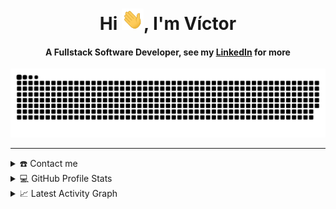 <div align="center">
<h1 align="center">Hi <img width="35" src="https://github.com/1999AZZAR/1999AZZAR/blob/main/resources/img/waving.gif">, I'm Víctor</h1>
<h4 align="center">A Fullstack Software Developer, see my <a href="[https://github.com/victor-gv/resume/raw/main/CV_Victor_Garcia-Vao.pdf](https://www.linkedin.com/in/victor-garcia-vao/)" target="_blank">LinkedIn</a> for more</h4>
</div>

<div align="center">
  <a href="https://victor-gv.github.io/victor-gv/">
  <img  src="https://github.com/1999AZZAR/1999AZZAR/blob/main/resources/img/grid-snake.svg"
       alt="snake" /></a>
</div>

---

<details>
  <summary>☎️ Contact me</summary>
<div>
  <samp>
    <h2 align="center">you can reach me by:</h2>
    <p align="center">
      <br/>
      <a href="https://www.linkedin.com/in/victor-garcia-vao
" target="blank"><img align="center"
         src="https://img.shields.io/badge/linkedin-%231DA1F2.svg?style=for-the-badge&logo=linkedin&logoColor=white"
         alt="victor" height="30"/></a>
      <a href="mailto:victorgarciavao@gmail.com" target="blank"><img align="center"
         src="https://img.shields.io/badge/gmail-EA4335.svg?style=for-the-badge&logo=gmail&logoColor=white"
         alt="victor" height="30"/></a>
    </p>
  <p align="center">
      <a href="https://wa.me/+34635642656" target="blank"><img align="center"
         src="https://img.shields.io/badge/whatsapp-4B7F1.svg?style=for-the-badge&logo=whatsapp&logoColor=white"
         alt="victor" height="30"/></a>
      <br>
    </p>
  </samp>
</div>
</details>

<details> 
  <summary>💻 GitHub Profile Stats</summary>
  <div>
  <samp>
    <h2 align="center"> Github stats </h2>
      <br/>
    <details open>
  <summary><h3>Languages</h3></summary>
        <p align="center">
          <a href="https://github.com/victor-gv/">
          <img width="95%" src="https://github-profile-summary-cards.vercel.app/api/cards/repos-per-language?username=victor-gv&theme=gruvbox&layout=compact&hide_border=true"
          alt="victor-gv :: Top Langs by repo" />
          </a>
        </p>
</details>
    <details open>
  <summary><h3>Statistics</h3></summary>
        <p align="center">
          <a href="https://github.com/victor-gv/">
          <img width="49.5%" src="https://github-readme-stats.vercel.app/api?username=victor-gv&show_icons=true&theme=gruvbox&hide_border=true" />
          <img width="49.5%" src="https://github-readme-streak-stats.herokuapp.com/?user=victor-gv&theme=gruvbox&hide_border=true" />
          </a>
       </p>
     <br>
     </samp>
  </div>    
</details>

<details>
  <summary>📈 Latest Activity Graph</summary>
  <samp>
  <br/>
  <h2 align="center"> Latest contribution </h2>
<a href="https://github.com/ashutosh00710/github-readme-activity-graph">
  <img alt="victor's Activity Graph" src="https://activity-graph.herokuapp.com/graph/?username=victor-gv&bg_color=000&color=fff&line=00E676&point=fff&hide_border=true" /></a>
<br/>
  </samp>
  </details>
